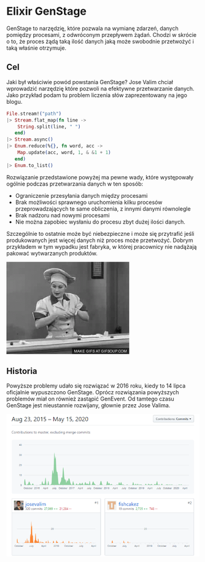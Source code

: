 Elixir GenStage
===

GenStage to narzędzię, które pozwala na wymianę zdarzeń, danych pomiędzy procesami, z odwróconym przepływem żądań. Chodzi w skrócie o to, że proces żądą taką ilość danych jaką może swobodnie przetwożyć i taką właśnie otrzymuje.

## Cel

Jaki był właściwie powód powstania GenStage? Jose Valim chciał wprowadzić narzędzię które pozwoli na efektywne przetwarzanie danych. Jako przykład podam tu problem liczenia słów zaprezentowany na jego blogu.

```elixir
File.stream!("path")
|> Stream.flat_map(fn line ->
    String.split(line, " ")
   end)
|> Stream.async()
|> Enum.reduce(%{}, fn word, acc ->
    Map.update(acc, word, 1, & &1 + 1)
   end)
|> Enum.to_list()
```

Rozwiązanie przedstawione powyżej ma pewne wady, które występowały ogólnie podczas przetwarzania danych w ten sposób:
* Ograniczenie przesyłania danych między procesami
* Brak możliwości sprawnego uruchomienia kilku procesów przeprowadzających te same obliczenia, z innymi danymi równolegle
* Brak nadzoru nad nowymi procesami
* Nie można zapobiec wysłaniu do procesu zbyt dużej ilości danych.

Szczególnie to ostatnie może być niebezpieczne i może się przytrafić jeśli produkowanych jest więcej danych niż proces może przetwożyć. Dobrym przykładem w tym wypadku jest fabryka, w której pracownicy nie nadążają pakować wytwarzanych produktów.

![fabryka](images/overflow.gif)

## Historia

Powyższe problemy udało się rozwiązać w 2016 roku, kiedy to 14 lipca oficjalnie wypuszczono GenStage. Oprócz rozwiązania powyższych problemów miał on również zastąpić GenEvent. Od tamtego czasu GenStage jest nieustannie rozwijany, głownie przez Jose Valima.

![contributions](images/contributions.png)